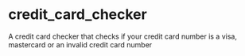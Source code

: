 # credit_card_checker
A credit card checker that checks if your credit card number is a visa, mastercard or an invalid credit card number
